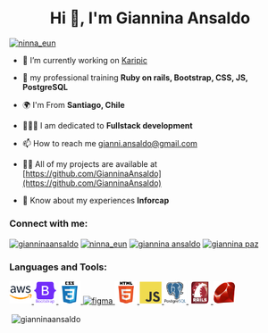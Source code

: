 <h1 align="center">Hi 👋, I'm Giannina Ansaldo</h1>
<p align="left"> <a href="https://twitter.com/ninna_eun" target="blank"><img src="https://img.shields.io/twitter/follow/ninna_eun?logo=twitter&style=for-the-badge" alt="ninna_eun" /></a> </p>

- 🔭 I’m currently working on [Karipic](https://github.com/GianninaAnsaldo/Karipic)

- 📖 my professional training **Ruby on rails, Bootstrap, CSS, JS, PostgreSQL**

- 🌍 I'm From **Santiago, Chile**

- 👩🏻‍💻 I am dedicated to **Fullstack development**

- 📫 How to reach me [gianni.ansaldo@gmail.com](gianni.ansaldo@gmail.com)

- 👨‍💻 All of my projects are available at [https://github.com/GianninaAnsaldo](https://github.com/GianninaAnsaldo)

- 📄 Know about my experiences **Inforcap**

<h3 align="left">Connect with me:</h3>
<p align="left">
<a href="https://dev.to/gianninaansaldo" target="blank"><img align="center" src="https://raw.githubusercontent.com/rahuldkjain/github-profile-readme-generator/master/src/images/icons/Social/devto.svg" alt="gianninaansaldo" height="30" width="40" /></a>
<a href="https://twitter.com/ninna_eun" target="blank"><img align="center" src="https://raw.githubusercontent.com/rahuldkjain/github-profile-readme-generator/master/src/images/icons/Social/twitter.svg" alt="ninna_eun" height="30" width="40" /></a>
<a href="https://linkedin.com/in/giannina ansaldo" target="blank"><img align="center" src="https://raw.githubusercontent.com/rahuldkjain/github-profile-readme-generator/master/src/images/icons/Social/linked-in-alt.svg" alt="giannina ansaldo" height="30" width="40" /></a>
<a href="https://fb.com/giannina paz" target="blank"><img align="center" src="https://raw.githubusercontent.com/rahuldkjain/github-profile-readme-generator/master/src/images/icons/Social/facebook.svg" alt="giannina paz" height="30" width="40" /></a>
</p>

<h3 align="left">Languages and Tools:</h3>
<p align="left"> <a href="https://aws.amazon.com" target="_blank" rel="noreferrer"> <img src="https://raw.githubusercontent.com/devicons/devicon/master/icons/amazonwebservices/amazonwebservices-original-wordmark.svg" alt="aws" width="40" height="40"/> </a> <a href="https://getbootstrap.com" target="_blank" rel="noreferrer"> <img src="https://raw.githubusercontent.com/devicons/devicon/master/icons/bootstrap/bootstrap-plain-wordmark.svg" alt="bootstrap" width="40" height="40"/> </a> <a href="https://www.w3schools.com/css/" target="_blank" rel="noreferrer"> <img src="https://raw.githubusercontent.com/devicons/devicon/master/icons/css3/css3-original-wordmark.svg" alt="css3" width="40" height="40"/> </a> <a href="https://www.figma.com/" target="_blank" rel="noreferrer"> <img src="https://www.vectorlogo.zone/logos/figma/figma-icon.svg" alt="figma" width="40" height="40"/> </a> <a href="https://www.w3.org/html/" target="_blank" rel="noreferrer"> <img src="https://raw.githubusercontent.com/devicons/devicon/master/icons/html5/html5-original-wordmark.svg" alt="html5" width="40" height="40"/> </a> <a href="https://developer.mozilla.org/en-US/docs/Web/JavaScript" target="_blank" rel="noreferrer"> <img src="https://raw.githubusercontent.com/devicons/devicon/master/icons/javascript/javascript-original.svg" alt="javascript" width="40" height="40"/> </a> <a href="https://www.postgresql.org" target="_blank" rel="noreferrer"> <img src="https://raw.githubusercontent.com/devicons/devicon/master/icons/postgresql/postgresql-original-wordmark.svg" alt="postgresql" width="40" height="40"/> </a> <a href="https://rubyonrails.org" target="_blank" rel="noreferrer"> <img src="https://raw.githubusercontent.com/devicons/devicon/master/icons/rails/rails-original-wordmark.svg" alt="rails" width="40" height="40"/> </a> <a href="https://www.ruby-lang.org/en/" target="_blank" rel="noreferrer"> <img src="https://raw.githubusercontent.com/devicons/devicon/master/icons/ruby/ruby-original.svg" alt="ruby" width="40" height="40"/> </a> </p>

<p>&nbsp;<img align="center" src="https://github-readme-stats.vercel.app/api?username=gianninaansaldo&show_icons=true&locale=en" alt="gianninaansaldo" /></p>
